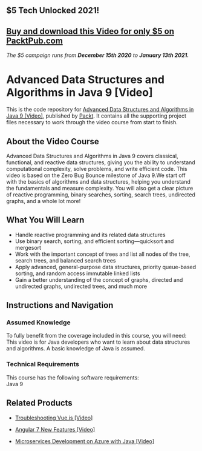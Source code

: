 ## $5 Tech Unlocked 2021!
[Buy and download this Video for only $5 on PacktPub.com](https://www.packtpub.com/product/advanced-data-structures-and-algorithms-in-java-9-video/9781788624213)
-----
*The $5 campaign         runs from __December 15th 2020__ to __January 13th 2021.__*

# Advanced Data Structures and Algorithms in Java 9 [Video]
This is the code repository for [Advanced Data Structures and Algorithms in Java 9 [Video]](https://www.packtpub.com/application-development/advanced-data-structures-and-algorithms-java-9-video?utm_source=github&utm_medium=repository&utm_campaign=9781788624213), published by [Packt](https://www.packtpub.com/?utm_source=github). It contains all the supporting project files necessary to work through the video course from start to finish.
## About the Video Course
Advanced Data Structures and Algorithms in Java 9 covers classical, functional, and reactive data structures, giving you the ability to understand computational complexity, solve problems, and write efficient code. This video is based on the Zero Bug Bounce milestone of Java 9.We start off with the basics of algorithms and data structures, helping you understand the fundamentals and measure complexity. You will also get a clear picture of reactive programming, binary searches, sorting, search trees, undirected graphs, and a whole lot more!

<H2>What You Will Learn</H2>
<DIV class=book-info-will-learn-text>
<UL>
<LI>Handle reactive programming and its related data structures 
<LI>Use binary search, sorting, and efficient sorting—quicksort and mergesort 
<LI>Work with the important concept of trees and list all nodes of the tree, search trees, and balanced search trees 
<LI>Apply advanced, general-purpose data structures, priority queue-based sorting, and random access immutable linked lists 
<LI>Gain a better understanding of the concept of graphs, directed and undirected graphs, undirected trees, and much more </LI></UL></DIV>

## Instructions and Navigation
### Assumed Knowledge
To fully benefit from the coverage included in this course, you will need:<br/>
This video is for Java developers who want to learn about data structures and algorithms. A basic knowledge of Java is assumed.
### Technical Requirements
This course has the following software requirements:<br/>
Java 9

## Related Products
* [Troubleshooting Vue.js [Video]](https://www.packtpub.com/application-development/troubleshooting-vuejs-video?utm_source=github&utm_medium=repository&utm_campaign=9781788993531)

* [Angular 7 New Features [Video]](https://www.packtpub.com/web-development/angular-7-new-features-video?utm_source=github&utm_medium=repository&utm_campaign=9781789619683)

* [Microservices Development on Azure with Java [Video]](https://www.packtpub.com/virtualization-and-cloud/microservices-development-azure-java-video?utm_source=github&utm_medium=repository&utm_campaign=9781789808858)


